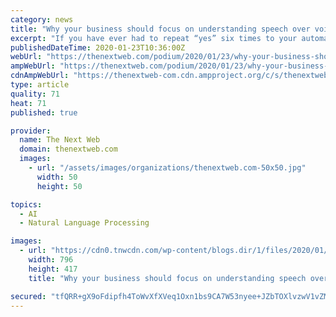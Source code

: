 ```yaml
---
category: news
title: "Why your business should focus on understanding speech over voice recognition"
excerpt: "If you have ever had to repeat “yes” six times to your automated telephone banking assistant, you’d be forgiven for thinking that automatic speech recognition (ASR) has a long way yet to go."
publishedDateTime: 2020-01-23T10:36:00Z
webUrl: "https://thenextweb.com/podium/2020/01/23/why-your-business-should-focus-on-understanding-speech-over-voice-recognition/"
ampWebUrl: "https://thenextweb.com/podium/2020/01/23/why-your-business-should-focus-on-understanding-speech-over-voice-recognition/amp/"
cdnAmpWebUrl: "https://thenextweb-com.cdn.ampproject.org/c/s/thenextweb.com/podium/2020/01/23/why-your-business-should-focus-on-understanding-speech-over-voice-recognition/amp/"
type: article
quality: 71
heat: 71
published: true

provider:
  name: The Next Web
  domain: thenextweb.com
  images:
    - url: "/assets/images/organizations/thenextweb.com-50x50.jpg"
      width: 50
      height: 50

topics:
  - AI
  - Natural Language Processing

images:
  - url: "https://cdn0.tnwcdn.com/wp-content/blogs.dir/1/files/2020/01/Untitled-design40-796x417.png"
    width: 796
    height: 417
    title: "Why your business should focus on understanding speech over voice recognition"

secured: "tfQRR+gX9oFdipfh4ToWvXfXVeq1Oxn1bs9CA7W53nyee+JZbTOXlvzwV1vZMW/8PPsYB/UsqJeM2npaP/HziXXJEN2/gynui/KxcMNrujBYXpSshY/fnZ/4eJqdzdXwnZIp4rGbjg1yRoxMge8bqOQWJbL9gSAYCxdFooks8P5yburKuX/0Lp9uruKhA44I9fMjdIsOhahXe+CboE31vSsT1SgcXvYIBrcvnzqQ/J7oPixGmoDbArlCXc5PseQUjhSgGAE+LB5hYLt2gogtGWZoo6WGmgroohGdLVitEu+L16dHJdTXWMAym+JqGHWp;JeTQiRe5me0F2kkRNsZpag=="
---
```


